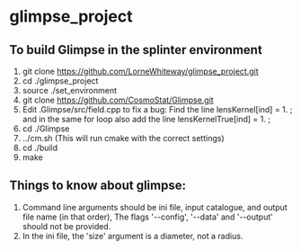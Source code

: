 # glimpse_project

## To build Glimpse in the splinter environment

1. git clone https://github.com/LorneWhiteway/glimpse_project.git
2. cd ./glimpse_project
3. source ./set_environment
4. git clone https://github.com/CosmoStat/Glimpse.git
5. Edit .Glimpse/src/field.cpp to fix a bug: Find the line 
lensKernel[ind] = 1. ;
and in the same for loop also add the line
lensKernelTrue[ind] = 1. ;
6. cd ./Glimpse
7. ../cm.sh (This will run cmake with the correct settings)
8. cd ./build
9. make

## Things to know about glimpse:
1. Command line arguments should be ini file, input catalogue, and output file name (in that order), The flags '--config', '--data' and '--output' should not be provided.
2. In the ini file, the 'size' argument is a diameter, not a radius. 